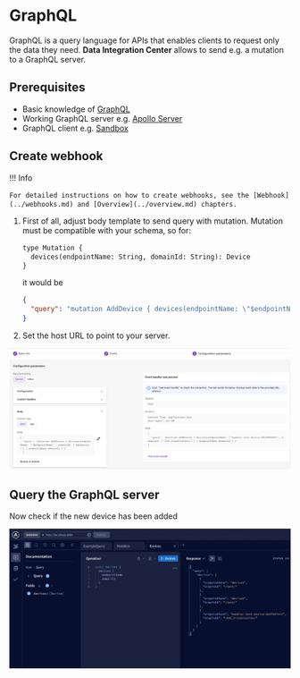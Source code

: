# GraphQL

GraphQL is a query language for APIs that enables clients to request only the data they need. 
**Data Integration Center** allows to send e.g. a mutation to a GraphQL server.

## Prerequisites

- Basic knowledge of [GraphQL](https://graphql.org/)
- Working GraphQL server e.g. [Apollo Server](https://www.apollographql.com/docs/apollo-server/v2/getting-started/)
- GraphQL client e.g. [Sandbox](https://studio.apollographql.com/sandbox/explorer)

## Create webhook

!!! Info

    For detailed instructions on how to create webhooks, see the [Webhook](../webhooks.md) and [Overview](../overview.md) chapters.

1. First of all, adjust body template to send query with mutation. Mutation must be compatible with your schema, so for:

    ```gql
    type Mutation {
      devices(endpointName: String, domainId: String): Device
    }
    ```
    
    it would be
    
    ```json
    {
      "query": "mutation AddDevice { devices(endpointName: \"$endpointName\", domainId: \"$domainId\") { endpointName domainId } }" 
    }
    ```

2. Set the host URL to point to your server.

![graphql-configuration](../images/graphql-configuration.webp)

## Query the GraphQL server

Now check if the new device has been added

![graphql-explorer](../images/graphql-explorer.webp)

